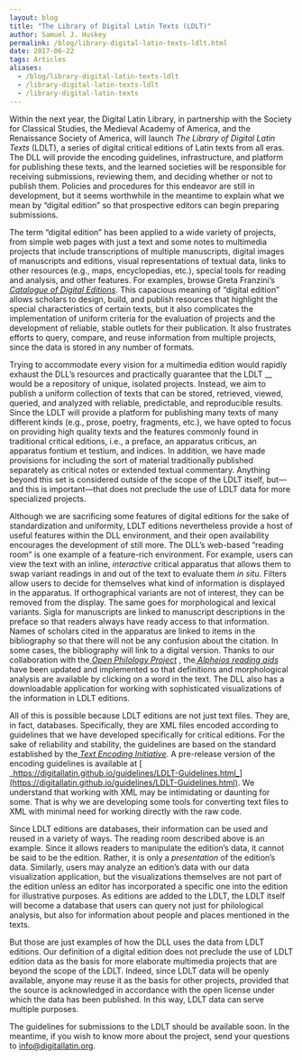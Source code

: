 ```yaml
---
layout: blog
title: "The Library of Digital Latin Texts (LDLT)"
author: Samuel J. Huskey
permalink: /blog/library-digital-latin-texts-ldlt.html
date: 2017-06-22
tags: Articles
aliases:
  - /blog/library-digital-latin-texts-ldlt
  - /library-digital-latin-texts-ldlt
  - /library-digital-latin-texts
---
```


Within the next year, the Digital Latin Library, in partnership with the Society for Classical Studies, the Medieval Academy of America, and the Renaissance Society of America, will launch _The Library of Digital Latin Texts_ (LDLT), a series of digital critical editions of Latin texts from all eras. The DLL will provide the encoding guidelines, infrastructure, and platform for publishing these texts, and the learned societies will be responsible for receiving submissions, reviewing them, and deciding whether or not to publish them. Policies and procedures for this endeavor are still in development, but it seems worthwhile in the meantime to explain what we mean by “digital edition” so that prospective editors can begin preparing submissions.

The term “digital edition” has been applied to a wide variety of projects, from simple web pages with just a text and some notes to multimedia projects that include transcriptions of multiple manuscripts, digital images of manuscripts and editions, visual representations of textual data, links to other resources (e.g., maps, encyclopedias, etc.), special tools for reading and analysis, and other features. For examples, browse Greta Franzini’s[ _Catalogue of Digital Editions_](https://dig-ed-cat.acdh.oeaw.ac.at/). This capacious meaning of “digital edition” allows scholars to design, build, and publish resources that highlight the special characteristics of certain texts, but it also complicates the implementation of uniform criteria for the evaluation of projects and the development of reliable, stable outlets for their publication. It also frustrates efforts to query, compare, and reuse information from multiple projects, since the data is stored in any number of formats.

Trying to accommodate every vision for a multimedia edition would rapidly exhaust the DLL’s resources and practically guarantee that the LDLT \_\_ would be a repository of unique, isolated projects. Instead, we aim to publish a uniform collection of texts that can be stored, retrieved, viewed, queried, and analyzed with reliable, predictable, and reproducible results. Since the LDLT will provide a platform for publishing many texts of many different kinds (e.g., prose, poetry, fragments, etc.), we have opted to focus on providing high quality texts and the features commonly found in traditional critical editions, i.e., a preface, an apparatus criticus, an apparatus fontium et testium, and indices. In addition, we have made provisions for including the sort of material traditionally published separately as critical notes or extended textual commentary. Anything beyond this set is considered outside of the scope of the LDLT itself, but—and this is important—that does not preclude the use of LDLT data for more specialized projects.

Although we are sacrificing some features of digital editions for the sake of standardization and uniformity, LDLT editions nevertheless provide a host of useful features within the DLL environment, and their open availability encourages the development of still more. The DLL’s web-based “reading room” is one example of a feature-rich environment. For example, users can view the text with an inline, _interactive_ critical apparatus that allows them to swap variant readings in and out of the text to evaluate them _in situ_. Filters allow users to decide for themselves what kind of information is displayed in the apparatus. If orthographical variants are not of interest, they can be removed from the display. The same goes for morphological and lexical variants. Sigla for manuscripts are linked to manuscript descriptions in the preface so that readers always have ready access to that information. Names of scholars cited in the apparatus are linked to items in the bibliography so that there will not be any confusion about the citation. In some cases, the bibliography will link to a digital version. Thanks to our collaboration with the[ _Open Philology Project_](http://www.dh.uni-leipzig.de/wo/open-philology-project/) , the[ _Alpheios reading aids_](http://alpheios.net/) have been updated and implemented so that definitions and morphological analysis are available by clicking on a word in the text. The DLL also has a downloadable application for working with sophisticated visualizations of the information in LDLT editions.

All of this is possible because LDLT editions are not just text files. They are, in fact, databases. Specifically, they are XML files encoded according to guidelines that we have developed specifically for critical editions. For the sake of reliability and stability, the guidelines are based on the standard established by the[ _Text Encoding Initiative_](http://www.tei-c.org/index.xml). A pre-release version of the encoding guidelines is available at [ _https://digitallatin.github.io/guidelines/LDLT-Guidelines.html_](https://digitallatin.github.io/guidelines/LDLT-Guidelines.html). We understand that working with XML may be intimidating or daunting for some. That is why we are developing some tools for converting text files to XML with minimal need for working directly with the raw code.

Since LDLT editions are databases, their information can be used and reused in a variety of ways. The reading room described above is an example. Since it allows readers to manipulate the edition’s data, it cannot be said to be the edition. Rather, it is only a _presentation_ of the edition’s data. Similarly, users may analyze an edition’s data with our data visualization application, but the visualizations themselves are not part of the edition unless an editor has incorporated a specific one into the edition for illustrative purposes. As editions are added to the LDLT, the LDLT itself will become a database that users can query not just for philological analysis, but also for information about people and places mentioned in the texts.

But those are just examples of how the DLL uses the data from LDLT editions. Our definition of a digital edition does not preclude the use of LDLT edition data as the basis for more elaborate multimedia projects that are beyond the scope of the LDLT. Indeed, since LDLT data will be openly available, anyone may reuse it as the basis for other projects, provided that the source is acknowledged in accordance with the open license under which the data has been published. In this way, LDLT data can serve multiple purposes.

The guidelines for submissions to the LDLT should be available soon. In the meantime, if you wish to know more about the project, send your questions to [info@digitallatin.org](mailto:info@digitallatin.org?subject=Library%20of%20Digital%20Latin%20Texts).
